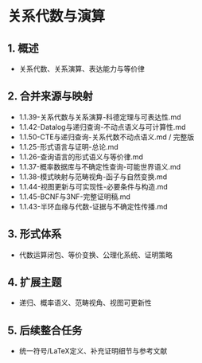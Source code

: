 # 关系代数与演算

## 1. 概述

- 关系代数、关系演算、表达能力与等价律

## 2. 合并来源与映射

- 1.1.39-关系代数与关系演算-科德定理与可表达性.md
- 1.1.42-Datalog与递归查询-不动点语义与可计算性.md
- 1.1.50-CTE与递归查询-关系代数不动点语义.md / 完整版
- 1.1.25-形式语言与证明-总论.md
- 1.1.26-查询语言的形式语义与等价律.md
- 1.1.37-概率数据库与不确定性查询-可能世界语义.md
- 1.1.38-模式映射与范畴视角-函子与自然变换.md
- 1.1.44-视图更新与可实现性-必要条件与构造.md
- 1.1.45-BCNF与3NF-完整证明稿.md
- 1.1.43-半环血缘与代数-证据与不确定性传播.md

## 3. 形式体系

- 代数运算闭包、等价变换、公理化系统、证明策略

## 4. 扩展主题

- 递归、概率语义、范畴视角、视图可更新性

## 5. 后续整合任务

- 统一符号/LaTeX定义、补充证明细节与参考文献
